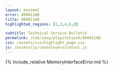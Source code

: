 ```yaml
---
layout: minimal
error: 808011AB
title: 808011AB
highlighted_regions: [1,2,4,6,8]

subtitle: Technical Service Bulletin
permalink: /tsb/sony/playstation5/808011AB
css: /assets/css/highlight_page.css
js: /assets/js/consoleservicetool.js
---
```


{% include_relative MemoryInterfaceError.md %}
